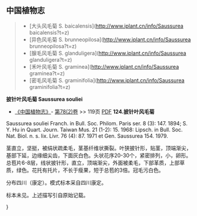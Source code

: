 

## 中国植物志

> * [大头风毛菊  S.  baicalensis](http://www.iplant.cn/info/Saussurea baicalensis?t=z)
> * [异色风毛菊  S.  brunneopilosa](http://www.iplant.cn/info/Saussurea brunneopilosa?t=z)
> * [腺毛风毛菊  S.  glanduligera](http://www.iplant.cn/info/Saussurea glanduligera?t=z)
> * [禾叶风毛菊  S.  graminea](http://www.iplant.cn/info/Saussurea graminea?t=z)
> * [密毛风毛菊  S.  graminifolia](http://www.iplant.cn/info/Saussurea graminifolia?t=z)

**披针叶风毛菊 Saussurea souliei**

* [《中国植物志》](http://www.iplant.cn/frps)- [第78(2)卷](http://www.iplant.cn/frps/vol/78(2)) >> 119页 [PDF](http://www.iplant.cn/frps/pdf/78(2)/119b.PDF)
**124.披针叶风毛菊**

Saussurea souliei Franch. in Bull. Soc. Philom. Paris ser. 8 (3): 147. 1894; S. Y. Hu in Quart. Journ. Taiwan Mus. 21 (1-2): 15. 1968: Lipsch. in Bull. Soc. Nat. Biol. n. s. lix. Livr. 76 (4): 87. 1971 et Gen. Saussurea 154. 1979.

茎直立，坚挺，被绢状疏柔毛，茎基纤维状撕裂。叶狭披针形，贴茎，顶端渐尖，基部下延，边缘细尖齿，下面灰白色。头状花序20-30个，紧密排列，小，卵形。总苞片6-8层，线状披针形，直立，顶端渐尖，外面被柔毛，下部革质，上部草质，绿色。花托有托片，不长于瘦果，短于总苞的3倍。冠毛污白色。

分布四川（康定）。模式标本采自四川康定。

标本未见。上述描写引自原始记载。

}